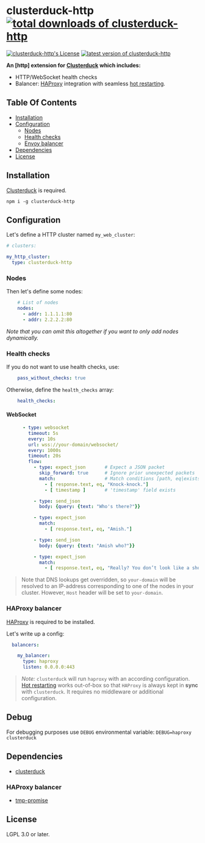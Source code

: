 clusterduck-http [![total downloads of clusterduck-http](https://img.shields.io/npm/dt/clusterduck-http.svg)](https://www.npmjs.com/package/clusterduck-http)
=======
[![clusterduck-http's License](https://img.shields.io/npm/l/clusterduck-http.svg)](https://www.npmjs.com/package/clusterduck-http)
[![latest version of clusterduck-http](https://img.shields.io/npm/v/clusterduck-http.svg)](https://www.npmjs.com/package/clusterduck-http)

__An [http] extension for [Clusterduck] which includes:__

- HTTP/WebSocket health checks
- Balancer: [HAProxy] integration with seamless [hot restarting].

## Table Of Contents

- [Installation](#installation)
- [Configuration](#configuration)
    - [Nodes](#nodes)
    - [Health checks](#health-checks)
    - [Envoy balancer](#envoy-balancer)
- [Dependencies](#dependencies)
- [License](#license)

## Installation

[Clusterduck] is required.

```
npm i -g clusterduck-http
```

## Configuration

Let's define a HTTP cluster named `my_web_cluster`:

```yaml
# clusters:

my_http_cluster:
  type: clusterduck-http
```

### Nodes

Then let's define some nodes:

```yaml
    # List of nodes
    nodes:
      - addr: 1.1.1.1:80
      - addr: 2.2.2.2:80
```

*Note that you can omit this altogether if you want to only add nodes dynamically.*

### Health checks

If you do not want to use health checks, use:

```yaml
    pass_without_checks: true
```

Otherwise, define the `health_checks` array:

```yaml
    health_checks:
```

#### WebSocket

```yaml
      - type: websocket
        timeout: 5s
        every: 10s
        url: wss://your-domain/websocket/
        every: 1000s
        timeout: 20s
        flow:
          - type: expect_json       # Expect a JSON packet
            skip_forward: true      # Ignore prior unexpected packets
            match:                  # Match conditions [path, eq|exists, ?right]
              - [ response.text, eq, "Knock-knock."] 
              - [ timestamp ]       # 'timestamp' field exists

          - type: send_json
            body: {query: {text: "Who's there?"}}

          - type: expect_json
            match:                
              - [ response.text, eq, "Amish."]

          - type: send_json
            body: {query: {text: "Amish who?"}}

          - type: expect_json
            match:                
              - [ response.text, eq, "Really? You don’t look like a shoe!"]

```

>Note that DNS lookups get overridden, so `your-domain` will be resolved 
> to an IP-address corresponding to one of the nodes in your cluster.
> However, `Host` header will be set to `your-domain`.


### HAProxy balancer

[HAProxy] is required to be installed.

Let's write up a config:

```yaml
  balancers:

    my_balancer:
      type: haproxy
      listen: 0.0.0.0:443

``` 

> *Note:* `clusterduck` will run  `haproxy` with an according configuration.
> [Hot restarting] works out-of-box so that `HAProxy` is always kept in __sync__ with `clusterduck`.
> It requires no middleware or additional configuration.

## Debug

For debugging purposes use `DEBUG` environmental variable:
`DEBUG=haproxy clusterduck`

## Dependencies

- [clusterduck]

### HAProxy balancer

- [tmp-promise](https://www.npmjs.com/package/tmp-promise)

## License

LGPL 3.0 or later.

[hot restarting]: https://www.haproxy.com/blog/truly-seamless-reloads-with-haproxy-no-more-hacks/

[HAProxy]: https://haproxy.com/

[Clusterduck]: (https://www.npmjs.com/package/clusterduck)